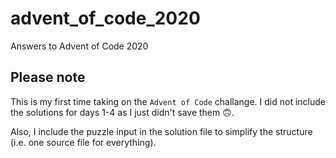 # advent_of_code_2020
Answers to Advent of Code 2020

## Please note
This is my first time taking on the `Advent of Code` challange.
I did not include the solutions for days 1-4 as I just didn't save them 🙃.

Also, I include the puzzle input in the solution file to simplify the structure (i.e. one source file for everything).
